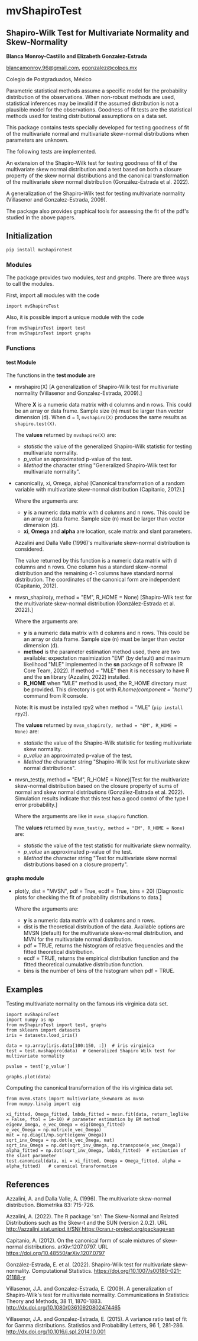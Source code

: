 # mvShapiroTest

## Shapiro-Wilk Test for Multivariate Normality and Skew-Normality

**Blanca Monroy-Castillo and Elizabeth Gonzalez-Estrada** 

blancamonroy.96@gmail.com, egonzalez@colpos.mx

Colegio de Postgraduados, México


Parametric statistical methods assume a specific model for the probability distribution of the observations. When non-robust methods are used, statistical inferences may be invalid if the assumed distribution is not a plausible model for the  observations.   Goodness of fit tests are the statistical methods used for testing distributional assumptions on a data set.

This package contains tests specially developed for testing goodness of fit of the multivariate normal and multivariate skew-normal distributions when parameters are unknown.

The following tests are implemented.

An extension of the Shapiro-Wilk test for testing goodness of fit of the multivariate skew normal distribution  and a test based  on both a closure property of the skew normal distributions and the canonical transformation of the multivariate skew normal distribution (González-Estrada et al. 2022). 

A generalization of the Shapiro-Wilk test for testing multivariate normality  (Villasenor and Gonzalez-Estrada, 2009).

The package also provides graphical tools for assessing the fit of the pdf's studied in the above papers.


## Initialization

 ```
 pip install mvShapiroTest
 ```
 
 ### Modules
 
 The package provides two modules, *test* and *graphs*. There are three ways to call the modules.
 
 First, import all modules with the code 
 
 ```
 import mvShapiroTest
 ```
 
 Also, it is possible import a unique module with the code
 
 ```
 from mvShapiroTest import test
 from mvShapiroTest import graphs
 ```
 ### Functions
 
 #### test Module
 
 The functions in the **test module** are
 
  - mvshapiro(X) [A generalization of Shapiro-Wilk test for multivariate normality (Villasenor and Gonzalez-Estrada, 2009).]
  
      Where **X** is a numeric data matrix with d columns and n rows. This could be an array or data frame.
      Sample size (n) must be larger than vector dimension (d).
      When d = 1, `mvshapiro(X)` produces the same results as `shapiro.test(X)`. 
      
      The **values** returned by `mvshapiro(X)` are:
      
      - *statistic*  the value of the generalized Shapiro-Wilk statistic for testing multivariate normality. 
      - *p_value*     an approximated p-value of the test.
      - *Method*      the character string "Generalized Shapiro-Wilk test for multivariate normality".

  - canonical(y, xi, Omega, alpha) [Canonical transformation of a random variable with multivariate skew-normal distribution (Capitanio, 2012).]
  
    Where the arguments are:
      - **y** is a numeric data matrix with d columns and n rows. This could be an array or data frame.
              Sample size (n) must be larger than vector dimension (d).
      - **xi**, **Omega** and **alpha** are location, scale matrix and slant parameters.
      
      Azzalini and Dalla Valle (1996)'s multivariate skew-normal distribution is considered.
         
      The value returned by this function is a numeric data matrix with d columns and n rows. One column has a standard skew-normal distribution and the remaining d-1 columns have standard normal distribution. The coordinates of the canonical form are independent (Capitanio, 2012).
      
   -  mvsn_shapiro(y, method = "EM", R_HOME = None) [Shapiro-Wilk test for the multivariate skew-normal distribution (González-Estrada et al. 2022).]   
 
       Where the arguments are:
      
      - **y** is a numeric data matrix with d columns and n rows. This could be an array or data frame. Sample size (n) must be larger than vector dimension (d).
      -  **method** is the parameter estimation method used, there are two available: expectation maximization "EM" (by default) and maximum likelihood "MLE" implemented in the **sn** package of R software (R Core Team, 2022). If method = "MLE" then it is necessary to have R and the **sn** library (Azzalini, 2022) installed. 
      -  **R_HOME** when "MLE" method is used, the R_HOME directory must be provided. This directory is got with *R.home(component = "home")* command from R console.  
      
      Note: It is must be installed rpy2 when method = "MLE" (`pip install rpy2`).   

      The **values** returned by `mvsn_shapiro(y, method = "EM", R_HOME = None)` are:
      
      - *statistic*  the value of the Shapiro-Wilk statistic for testing multivariate skew normality. 
      - *p_value*     an approximated p-value of the test.
      - *Method*      the character string "Shapiro-Wilk test for multivariate skew normal distributions".

   - mvsn_test(y, method = "EM", R_HOME = None)[Test for the multivariate skew-normal distribution based on the closure property of sums of normal and skew normal distributions (González-Estrada et al. 2022). Simulation results indicate that this test has a good control of the type I error probability.]
    
     Where the arguments are like in `mvsn_shapiro` function.
     
      The **values** returned by `mvsn_test(y, method = "EM", R_HOME = None)` are:
      
      - *statistic*  the value of the test statistic for  multivariate skew normality. 
      - *p_value*     an approximated p-value of the test.
      - *Method*      the character string "Test for multivariate skew normal distributions based on a closure property".

  
 #### graphs module
   - plot(y, dist = "MVSN", pdf = True, ecdf = True, bins = 20) [Diagnostic plots for checking the fit of probability distributions to data.]
    
      Where the arguments are:
    
      - **y** is a numeric data matrix with d columns and n rows. 
      - dist  is the theoretical distribution of the data. Available options are MVSN (default) for the multivariate skew-normal distribution,  and MVN for the multivariate normal distribution. 
      - pdf = TRUE, returns the histogram of relative frequencies and the fitted theoretical  distribution.
      - ecdf = TRUE, returns the empirical distribution function and the fitted theoretical cumulative distribution function.
      - bins is the number of bins of the histogram when pdf = TRUE.


## Examples

Testing  multivariate normality on the famous iris virginica data set.

```
import mvShapiroTest
import numpy as np
from mvShapiroTest import test, graphs
from sklearn import datasets
iris = datasets.load_iris()

data = np.array(iris.data[100:150, :])  # iris virginica
test = test.mvshapiro(data)  # Generalized Shapiro Wilk test for multivariate normality

pvalue = test['p_value'] 

graphs.plot(data)
```

Computing the canonical transformation of the iris virginica data set.
```
from mvem.stats import multivariate_skewnorm as mvsn
from numpy.linalg import eig

xi_fitted, Omega_fitted, lmbda_fitted = mvsn.fit(data, return_loglike = False, ftol = 1e-10) # parameter estimation by EM method
eigenv_Omega, e_vec_Omega = eig(Omega_fitted) 
e_vec_Omega = np.matrix(e_vec_Omega)
mat = np.diag(1/np.sqrt(eigenv_Omega))
sqrt_inv_Omega = np.dot(e_vec_Omega, mat)
sqrt_inv_Omega = np.dot(sqrt_inv_Omega, np.transpose(e_vec_Omega))  
alpha_fitted = np.dot(sqrt_inv_Omega, lmbda_fitted)  # estimation of the slant parameter
test.canonical(data, xi = xi_fitted, Omega = Omega_fitted, alpha = alpha_fitted)   # canonical transformation
``` 
 
## References

Azzalini, A. and Dalla Valle, A. (1996). The multivariate skew-normal distribution. Biometrika 83: 715-726.

Azzalini, A. (2022). The R package 'sn': The Skew-Normal and Related Distributions such as the Skew-t and the SUN (version 2.0.2). URL http://azzalini.stat.unipd.it/SN/,https://cran.r-project.org/package=sn

Capitanio, A. (2012). On the canonical form of scale mixtures of skew-normal distributions. arXiv:1207.0797. URL
https://doi.org/10.48550/arXiv.1207.0797

González-Estrada, E. et al. (2022). Shapiro-Wilk test for multivariate skew-normality. Computational Statistics. https://doi.org/10.1007/s00180-021-01188-y

Villasenor, J.A. and Gonzalez-Estrada, E. (2009). A generalization of Shapiro-Wilk's test for multivariate normality. Communications in Statistics: Theory and Methods, 38 11, 1870-1883. http://dx.doi.org/10.1080/03610920802474465

Villasenor, J.A. and Gonzalez-Estrada, E. (2015). A variance ratio test of fit for Gamma distributions. Statistics and Probability Letters, 96 1, 281-286. http://dx.doi.org/10.1016/j.spl.2014.10.001